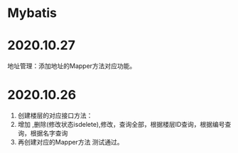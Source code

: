 # Mybatis

# 2020.10.27
地址管理：添加地址的Mapper方法对应功能。


# 2020.10.26
1. 创建楼层的对应接口方法：
2. 增加 ,删除(修改状态isdelete),修改，查询全部，根据楼层ID查询，根据编号查询，根据名字查询
3. 再创建对应的Mapper方法 测试通过。

